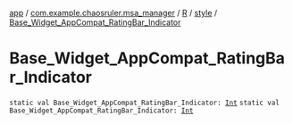 [app](../../../index.md) / [com.example.chaosruler.msa_manager](../../index.md) / [R](../index.md) / [style](index.md) / [Base_Widget_AppCompat_RatingBar_Indicator](.)

# Base_Widget_AppCompat_RatingBar_Indicator

`static val Base_Widget_AppCompat_RatingBar_Indicator: `[`Int`](https://kotlinlang.org/api/latest/jvm/stdlib/kotlin/-int/index.html)
`static val Base_Widget_AppCompat_RatingBar_Indicator: `[`Int`](https://kotlinlang.org/api/latest/jvm/stdlib/kotlin/-int/index.html)